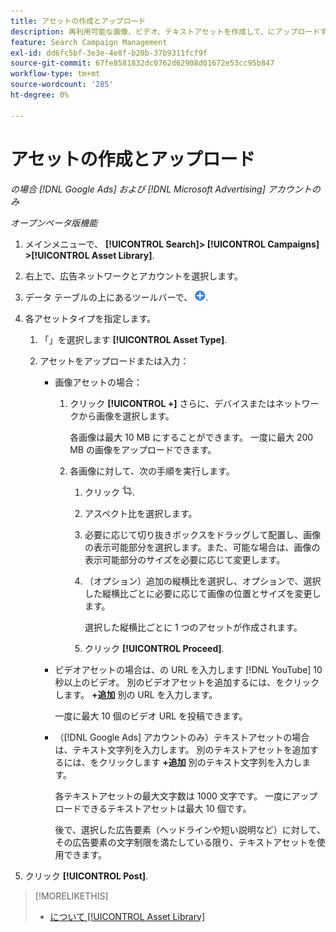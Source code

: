 ```yaml
---
title: アセットの作成とアップロード
description: 再利用可能な画像、ビデオ、テキストアセットを作成して、にアップロードする方法を説明します [!DNL Google Ads] および [!DNL Microsoft Advertising] アカウントレベルのアセットライブラリ。
feature: Search Campaign Management
exl-id: dd6fc5bf-3e3e-4e8f-b20b-37b9311fcf9f
source-git-commit: 67fe8581832dc0762d62908d01672e53cc95b847
workflow-type: tm+mt
source-wordcount: '285'
ht-degree: 0%

---
```


# アセットの作成とアップロード

*の場合 [!DNL Google Ads] および [!DNL Microsoft Advertising] アカウントのみ*

*オープンベータ版機能*

1. メインメニューで、 **[!UICONTROL Search]> [!UICONTROL Campaigns] >[!UICONTROL Asset Library]**.

1. 右上で、広告ネットワークとアカウントを選択します。

1. データ テーブルの上にあるツールバーで、 ![Upload](/help/search-social-commerce/assets/add.png "Upload").

1. 各アセットタイプを指定します。

   1. 「」を選択します **[!UICONTROL Asset Type]**.

   1. アセットをアップロードまたは入力：

      * 画像アセットの場合：

         1. クリック **[!UICONTROL +]** さらに、デバイスまたはネットワークから画像を選択します。

            各画像は最大 10 MB にすることができます。 一度に最大 200 MB の画像をアップロードできます。

         1. 各画像に対して、次の手順を実行します。

            1. クリック ![切り抜き](/help/search-social-commerce/assets/crop.png "切り抜き").

            1. アスペクト比を選択します。

            1. 必要に応じて切り抜きボックスをドラッグして配置し、画像の表示可能部分を選択します。また、可能な場合は、画像の表示可能部分のサイズを必要に応じて変更します。

            1. （オプション）追加の縦横比を選択し、オプションで、選択した縦横比ごとに必要に応じて画像の位置とサイズを変更します。

               選択した縦横比ごとに 1 つのアセットが作成されます。

            1. クリック **[!UICONTROL Proceed]**.

      * ビデオアセットの場合は、の URL を入力します [!DNL YouTube] 10 秒以上のビデオ。 別のビデオアセットを追加するには、をクリックします。 **+追加** 別の URL を入力します。

        一度に最大 10 個のビデオ URL を投稿できます。

      * （[!DNL Google Ads] アカウントのみ）テキストアセットの場合は、テキスト文字列を入力します。 別のテキストアセットを追加するには、をクリックします **+追加** 別のテキスト文字列を入力します。

        各テキストアセットの最大文字数は 1000 文字です。 一度にアップロードできるテキストアセットは最大 10 個です。

        後で、選択した広告要素（ヘッドラインや短い説明など）に対して、その広告要素の文字制限を満たしている限り、テキストアセットを使用できます。

1. クリック **[!UICONTROL Post]**.

>[!MORELIKETHIS]
>
>* [について [!UICONTROL Asset Library]](asset-library-about.md)
